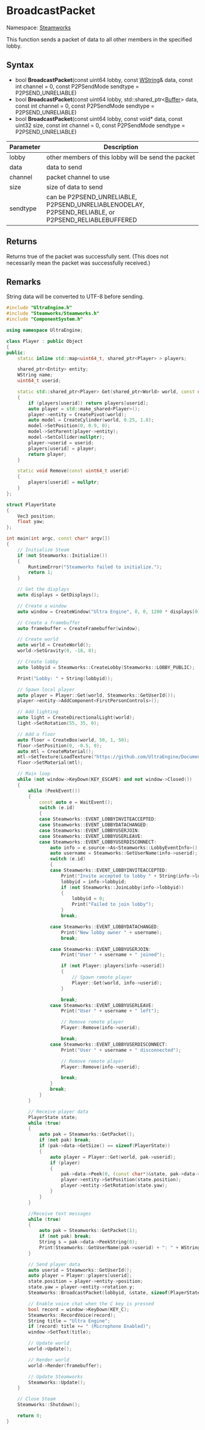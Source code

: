 # BroadcastPacket

Namespace: [Steamworks](Steamworks.md)

This function sends a packet of data to all other members in the specified lobby.

## Syntax

- bool **BroadcastPacket**(const uint64 lobby, const [WString](WString)& data, const int channel = 0, const P2PSendMode sendtype = P2PSEND_UNRELIABLE)
- bool **BroadcastPacket**(const uint64 lobby, std::shared_ptr<[Buffer](Buffer.md)\> data, const int channel = 0, const P2PSendMode sendtype = P2PSEND_UNRELIABLE)
- bool **BroadcastPacket**(const uint64 lobby, const void* data, const uint32 size, const int channel = 0, const P2PSendMode sendtype = P2PSEND_UNRELIABLE)

| Parameter | Description |
|---|---|
| lobby | other members of this lobby will be send the packet |
| data | data to send |
| channel | packet channel to use |
| size | size of data to send |
| sendtype | can be P2PSEND_UNRELIABLE, P2PSEND_UNRELIABLENODELAY, P2PSEND_RELIABLE, or P2PSEND_RELIABLEBUFFERED |

## Returns

Returns true of the packet was successfully sent. (This does not necessarily mean the packet was successfully received.)

## Remarks

String data will be converted to UTF-8 before sending.

```c++
#include "UltraEngine.h"
#include "Steamworks/Steamworks.h"
#include "ComponentSystem.h"

using namespace UltraEngine;

class Player : public Object
{
public:
    static inline std::map<uint64_t, shared_ptr<Player> > players;

    shared_ptr<Entity> entity;
    WString name;
    uint64_t userid;

    static std::shared_ptr<Player> Get(shared_ptr<World> world, const uint64_t userid)
    {
        if (players[userid]) return players[userid];
        auto player = std::make_shared<Player>();
        player->entity = CreatePivot(world);
        auto model = CreateCylinder(world, 0.25, 1.8);
        model->SetPosition(0, 0.9, 0);
        model->SetParent(player->entity);
        model->SetCollider(nullptr);
        player->userid = userid;
        players[userid] = player;
        return player;
    }

    static void Remove(const uint64_t userid)
    {
        players[userid] = nullptr;
    }
};

struct PlayerState
{
    Vec3 position;
    float yaw;
};

int main(int argc, const char* argv[])
{
    // Initialize Steam
    if (not Steamworks::Initialize())
    {
        RuntimeError("Steamworks failed to initialize.");
        return 1;
    }

    // Get the displays
    auto displays = GetDisplays();

    // Create a window
    auto window = CreateWindow("Ultra Engine", 0, 0, 1280 * displays[0]->scale, 720 * displays[0]->scale, displays[0], WINDOW_CENTER | WINDOW_TITLEBAR);

    // Create a framebuffer
    auto framebuffer = CreateFramebuffer(window);

    // Create world
    auto world = CreateWorld();
    world->SetGravity(0, -18, 0);

    // Create lobby
    auto lobbyid = Steamworks::CreateLobby(Steamworks::LOBBY_PUBLIC);

    Print("Lobby: " + String(lobbyid));

    // Spawn local player
    auto player = Player::Get(world, Steamworks::GetUserId());
    player->entity->AddComponent<FirstPersonControls>();

    // Add lighting
    auto light = CreateDirectionalLight(world);
    light->SetRotation(55, 35, 0);

    // Add a floor
    auto floor = CreateBox(world, 50, 1, 50);
    floor->SetPosition(0, -0.5, 0);
    auto mtl = CreateMaterial();
    mtl->SetTexture(LoadTexture("https://github.com/UltraEngine/Documentation/raw/master/Assets/Materials/Developer/griid_gray.dds"));
    floor->SetMaterial(mtl);

    // Main loop
    while (not window->KeyDown(KEY_ESCAPE) and not window->Closed())
    {
        while (PeekEvent())
        {
            const auto e = WaitEvent();
            switch (e.id)
            {            
            case Steamworks::EVENT_LOBBYINVITEACCEPTED:
            case Steamworks::EVENT_LOBBYDATACHANGED:
            case Steamworks::EVENT_LOBBYUSERJOIN:
            case Steamworks::EVENT_LOBBYUSERLEAVE:
            case Steamworks::EVENT_LOBBYUSERDISCONNECT:
                auto info = e.source->As<Steamworks::LobbyEventInfo>();
                auto username = Steamworks::GetUserName(info->userid);
                switch (e.id)
                {
                case Steamworks::EVENT_LOBBYINVITEACCEPTED:
                    Print("Invite accepted to lobby " + String(info->lobbyid));
                    lobbyid = info->lobbyid;
                    if (not Steamworks::JoinLobby(info->lobbyid))
                    {
                        lobbyid = 0;
                        Print("Failed to join lobby");
                    }
                    break;

                case Steamworks::EVENT_LOBBYDATACHANGED:
                    Print("New lobby owner " + username);
                    break;

                case Steamworks::EVENT_LOBBYUSERJOIN:
                    Print("User " + username + " joined");

                    if (not Player::players[info->userid])
                    {
                        // Spawn remote player
                        Player::Get(world, info->userid);
                    }

                    break;
                case Steamworks::EVENT_LOBBYUSERLEAVE:
                    Print("User " + username + " left");

                    // Remove remote player
                    Player::Remove(info->userid);

                    break;
                case Steamworks::EVENT_LOBBYUSERDISCONNECT:
                    Print("User " + username + " disconnected");

                    // Remove remote player
                    Player::Remove(info->userid);

                    break;
                }
                break;
            }
        }

        // Receive player data
        PlayerState state;
        while (true)
        {
            auto pak = Steamworks::GetPacket();
            if (not pak) break;
            if (pak->data->GetSize() == sizeof(PlayerState))
            {
                auto player = Player::Get(world, pak->userid);
                if (player)
                {
                    pak->data->Peek(0, (const char*)&state, pak->data->GetSize());
                    player->entity->SetPosition(state.position);
                    player->entity->SetRotation(state.yaw);
                }
            }
        }

        //Receive text messages
        while (true)
        {
            auto pak = Steamworks::GetPacket(1);
            if (not pak) break;
            String s = pak->data->PeekString(0);
            Print(Steamworks::GetUserName(pak->userid) + ": " + WString(s));
        }

        // Send player data
        auto userid = Steamworks::GetUserId();
        auto player = Player::players[userid];
        state.position = player->entity->position;
        state.yaw = player->entity->rotation.y;
        Steamworks::BroadcastPacket(lobbyid, &state, sizeof(PlayerState), 0, Steamworks::P2PSEND_UNRELIABLENODELAY);

        // Enable voice chat when the C key is pressed
        bool record = window->KeyDown(KEY_C);
        Steamworks::RecordVoice(record);
        String title = "Ultra Engine";
        if (record) title += " (Microphone Enabled)";
        window->SetText(title);

        // Update world
        world->Update();

        // Render world
        world->Render(framebuffer);

        // Update Steamworks
        Steamworks::Update();
    }

    // Close Steam
    Steamworks::Shutdown();

    return 0;
}
```
